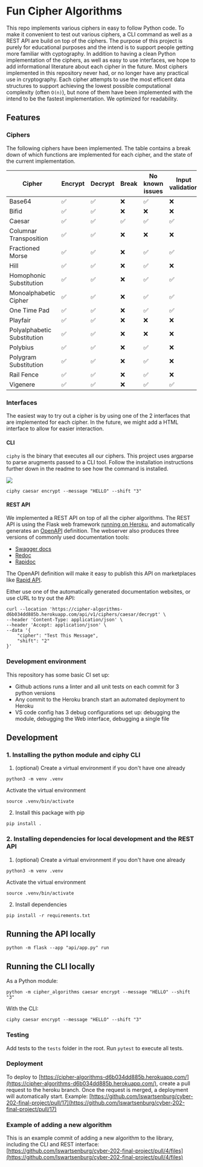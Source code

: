 # Fun Cipher Algorithms

This repo implements various ciphers in easy to follow Python code. To make it convenient to test out various ciphers, a CLI command as well as a REST API are build on top of the ciphers. The purpose of this project is purely for educational purposes and the intend is to support people getting more familiar with cyptography. In addition to having a clean Python implementation of the ciphers, as well as easy to use interfaces, we hope to add informational literature about each cipher in the future. Most ciphers implemented in this repository never had, or no longer have any practical use in cryptography. 
Each cipher attempts to use the most efficent data structures to support achieving the lowest possible computational complexity (often `O(n)`), but none of them have been implemented with the intend to be the fastest implementation. We optimized for readability.

## Features

### Ciphers
The following ciphers have been implemented. The table contains a break down of which functions are implemented for each cipher, and the state of the current implementation.

| Cipher                      | Encrypt | Decrypt | Break | No known issues | Input validation | Has unit tests |
| --------------------------- | ------- | ------- | ----- | --------------- | ---------------- | -------------- |
| Base64                      | ✅       | ✅       | ❌     | ✅               | ❌                | ✅              |
| Bifid                       | ✅       | ✅       | ❌     | ❌               | ❌                | ✅              |
| Caesar                      | ✅       | ✅       | ✅     | ✅               | ✅                | ✅              |
| Columnar Transposition      | ✅       | ✅       | ❌     | ❌               | ❌                | ✅              |
| Fractioned Morse            | ✅       | ✅       | ❌     | ✅               | ✅                | ✅              |
| Hill                        | ✅       | ✅       | ❌     | ✅               | ❌                | ✅              |
| Homophonic Substitution     | ✅       | ✅       | ❌     | ✅               | ✅                | ✅              |
| Monoalphabetic Cipher       | ✅       | ✅       | ❌     | ✅               | ✅                | ✅              |
| One Time Pad                | ✅       | ✅       | ❌     | ✅               | ✅                | ✅              |
| Playfair                    | ✅       | ✅       | ❌     | ❌               | ❌                | ✅              |
| Polyalphabetic Substitution | ✅       | ✅       | ❌     | ❌               | ❌                | ✅              |
| Polybius                    | ✅       | ✅       | ❌     | ✅               | ❌                | ✅              |
| Polygram Substitution       | ✅       | ✅       | ❌     | ✅               | ❌                | ✅              |
| Rail Fence                  | ✅       | ✅       | ❌     | ✅               | ❌                | ✅              |
| Vigenere                    | ✅       | ✅       | ❌     | ✅               | ✅                | ✅              |

### Interfaces
The easiest way to try out a cipher is by using one of the 2 interfaces that are implemented for each cipher. In the future, we might add a HTML interface to allow for easier interaction.

#### CLI
`ciphy` is the binary that executes all our ciphers. This project uses argparse to parse arugments passed to a CLI tool. Follow the installation instructions further down in the readme to see how the command is installed. 

![](docs/cli_recording.gif)

```
ciphy caesar encrypt --message "HELLO" --shift "3"
```


#### REST API
We implemented a REST API on top of all the cipher algorithms. The REST API is using the Flask web framework [running on Heroku](https://cipher-algorithms-d6b034dd885b.herokuapp.com/docs/), and automatically generates an [OpenAPI](https://www.openapis.org/) definition. The webserver also produces three versions of commonly used documentation tools:
- [Swagger docs](https://cipher-algorithms-d6b034dd885b.herokuapp.com/docs/)
- [Redoc](https://cipher-algorithms-d6b034dd885b.herokuapp.com/docs/redoc)
- [Rapidoc](https://cipher-algorithms-d6b034dd885b.herokuapp.com/docs/rapidoc)

The OpenAPI definition will make it easy to publish this API on marketplaces like [Rapid API](https://rapidapi.com/).

Either use one of the automatically generated documentation websites, or use cURL to try out the API:

```
curl --location 'https://cipher-algorithms-d6b034dd885b.herokuapp.com/api/v1/ciphers/caesar/decrypt' \
--header 'Content-Type: application/json' \
--header 'Accept: application/json' \
--data '{
    "cipher": "Test This Message",
    "shift": "2"
}'
```

### Development environment
This repository has some basic CI set up:
- Github actions runs a linter and all unit tests on each commit for 3 python versions
- Any commit to the Heroku branch start an automated deployment to Heroku
- VS code config has 3 debug configurations set up: debugging the module, debugging the Web interface, debugging a single file






## Development
### 1. Installing the python module and ciphy CLI
1. (optional) 
Create a virtual environment if you don't have one already
```
python3 -m venv .venv
```

Activate the virtual environment
```
source .venv/bin/activate
```
2. Install this package with pip
```
pip install .
```
### 2. Installing dependencies for local development and the REST API
1. (optional) 
Create a virtual environment if you don't have one already
```
python3 -m venv .venv
```

Activate the virtual environment
```
source .venv/bin/activate
```
2. Install dependencies
```
pip install -r requirements.txt
```

## Running the API locally
```
python -m flask --app "api/app.py" run
```

## Running the CLI locally
As a Python module:
```
python -m cipher_algorithms caesar encrypt --message "HELLO" --shift "3"
```
With the CLI:
```
ciphy caesar encrypt --message "HELLO" --shift "3"
```

### Testing
Add tests to the `tests` folder in the root. Run `pytest` to execute all tests.

### Deployment
To deploy to [https://cipher-algorithms-d6b034dd885b.herokuapp.com/](https://cipher-algorithms-d6b034dd885b.herokuapp.com/), create a pull request to the heroku branch. Once the request is merged, a deployment will automatically start. Example: [https://github.com/lswartsenburg/cyber-202-final-project/pull/17](https://github.com/lswartsenburg/cyber-202-final-project/pull/17)

### Example of adding a new algorithm
This is an example commit of adding a new algorithm to the library, including the CLI and REST interface:
[https://github.com/lswartsenburg/cyber-202-final-project/pull/4/files](https://github.com/lswartsenburg/cyber-202-final-project/pull/4/files)